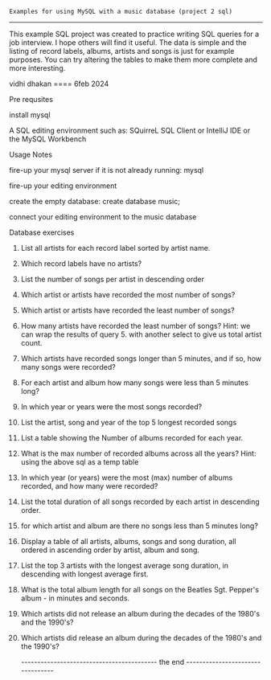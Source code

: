     Examples for using MySQL with a music database (project 2 sql)
 -------------------------------------------------------------------------------------------------- 

This example SQL project was created to practice writing SQL queries for a job interview. I hope others will find it useful. The data is simple and the listing of record labels, albums, artists and songs is just for example purposes. You can try altering the tables to make them more complete and more interesting.

vidhi dhakan ==== 6feb 2024

Pre requsites

install mysql

 A SQL editing environment such as: SQuirreL SQL Client or IntelliJ IDE or the MySQL Workbench

Usage Notes

fire-up your mysql server if it is not already running: mysql

fire-up your editing environment

create the empty database: create database music;

connect your editing environment to the music database


Database exercises

1. List all artists for each record label sorted by artist name.


2. Which record labels have no artists?


3. List the number of songs per artist in descending order 

4. Which artist or artists have recorded the most number of songs? 

5. Which artist or artists have recorded the least number of songs?  

6. How many artists have recorded the least number of songs? Hint: we can wrap the results of query 5. with another select to give us total artist count.
 

7. Which artists have recorded songs longer than 5 minutes, and if so, how many songs were recorded?  

8. For each artist and album how many songs were less than 5 minutes long? 

9. In which year or years were the most songs recorded?
 

10. List the artist, song and year of the top 5 longest recorded songs  

11. List a table showing the Number of albums recorded for each year.
 

12. What is the max number of recorded albums across all the years? Hint: using the above sql as a temp table  

13. In which year (or years) were the most (max) number of albums recorded, and how many were recorded?  

14. List the total duration of all songs recorded by each artist in descending order.  

15. for which artist and album are there no songs less than 5 minutes long? 

16. Display a table of all artists, albums, songs and song duration, all ordered in ascending order by artist, album and song.  

17. List the top 3 artists with the longest average song duration, in descending with longest average first.  

18. What is the total album length for all songs on the Beatles Sgt. Pepper's album - in minutes and seconds.  

19. Which artists did not release an album during the decades of the 1980's and the 1990's?  

20. Which artists did release an album during the decades of the 1980's and the 1990's?

    ------------------------------------------ the end ---------------------------------
